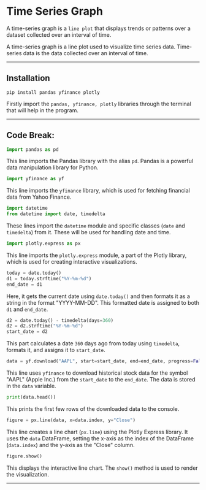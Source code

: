 # Time Series Graph

A time-series graph is a `line plot` that displays trends or patterns over a dataset collected over an interval of time.

A time-series graph is a line plot used to visualize time series data. Time-series data is the data collected over an interval of time.

-----

## Installation

```
pip install pandas yfinance plotly
```
Firstly import the `pandas, yfinance, plotly` libraries through the terminal that will help in the program.

-----

## Code Break:

```python
import pandas as pd
```
This line imports the Pandas library with the alias `pd`. Pandas is a powerful data manipulation library for Python.

```python
import yfinance as yf
```
This line imports the `yfinance` library, which is used for fetching financial data from Yahoo Finance.

```python
import datetime
from datetime import date, timedelta
```
These lines import the `datetime` module and specific classes (`date` and `timedelta`) from it. These will be used for handling date and time.

```python
import plotly.express as px
```
This line imports the `plotly.express` module, a part of the Plotly library, which is used for creating interactive visualizations.

```python
today = date.today()
d1 = today.strftime("%Y-%m-%d")
end_date = d1
```
Here, it gets the current date using `date.today()` and then formats it as a string in the format "YYYY-MM-DD". This formatted date is assigned to both `d1` and `end_date`.

```python
d2 = date.today() - timedelta(days=360)
d2 = d2.strftime("%Y-%m-%d")
start_date = d2
```
This part calculates a date `360` days ago from today using `timedelta`, formats it, and assigns it to `start_date`.

```python
data = yf.download("AAPL", start=start_date, end=end_date, progress=False)
```
This line uses `yfinance` to download historical stock data for the symbol "AAPL" (Apple Inc.) from the `start_date` to the `end_date`. The data is stored in the `data` variable.

```python
print(data.head())
```
This prints the first few rows of the downloaded data to the console.

```python
figure = px.line(data, x=data.index, y="Close")
```
This line creates a line chart (`px.line`) using the Plotly Express library. It uses the `data` DataFrame, setting the x-axis as the index of the DataFrame (`data.index`) and the y-axis as the "Close" column.

```python
figure.show()
```
This displays the interactive line chart. The `show()` method is used to render the visualization.

-----